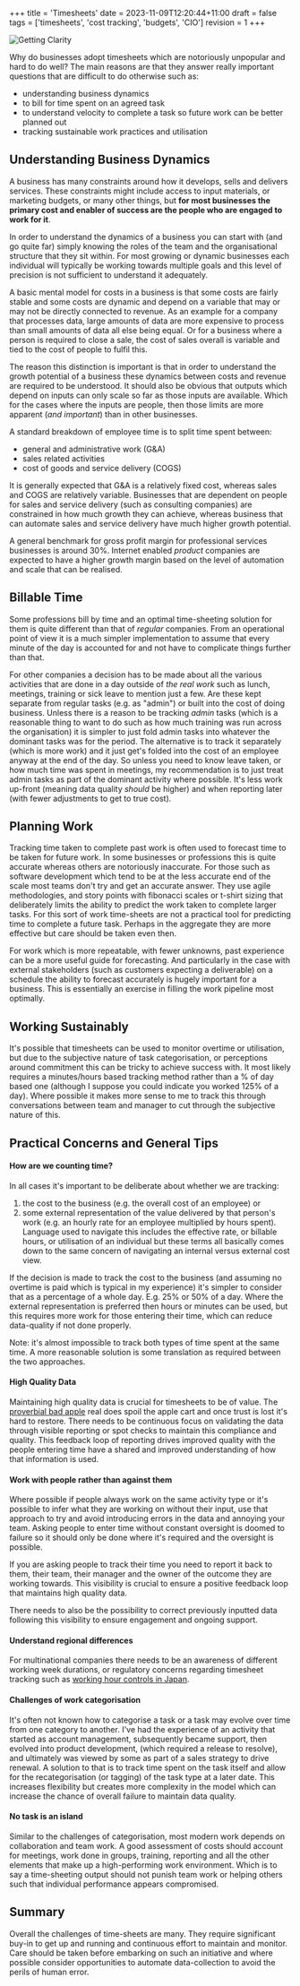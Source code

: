+++
title = 'Timesheets'
date = 2023-11-09T12:20:44+11:00
draft = false
tags = ['timesheets', 'cost tracking', 'budgets', 'CIO']
revision = 1
+++

![Getting Clarity](https://toobstar.github.io/images/caveman_challenge.jpg)

Why do businesses adopt timesheets which are notoriously unpopular and hard to do well?  The main reasons are that they answer really important questions that are difficult to do otherwise such as:
- understanding business dynamics
- to bill for time spent on an agreed task
- to understand velocity to complete a task so future work can be better planned out 
- tracking sustainable work practices and utilisation

## Understanding Business Dynamics

A business has many constraints around how it develops, sells and delivers services.  These constraints might include access to input materials, or marketing budgets, or many other things, but **for most businesses the primary cost and enabler of success are the people who are engaged to work for it**.    

In order to understand the dynamics of a business you can start with (and go quite far) simply knowing the roles of the team and the organisational structure that they sit within.  For most growing or dynamic businesses each individual will typically be working towards multiple goals and this level of precision is not sufficient to understand it adequately. 

A basic mental model for costs in a business is that some costs are fairly stable and some costs are dynamic and depend on a variable that may or may not be directly connected to revenue.  As an example for a company that processes data, large amounts of data are more expensive to process than small amounts of data all else being equal.  Or for a business where a person is required to close a sale, the cost of sales overall is variable and tied to the cost of people to fulfil this. 

The reason this distinction is important is that in order to understand the growth potential of a business these dynamics between costs and revenue are required to be understood.  It should also be obvious that outputs which depend on inputs can only scale so far as those inputs are available.  Which for the cases where the inputs are people, then those limits are more apparent (*and important*) than in other businesses. 

A standard breakdown of employee time is to split time spent between:
- general and administrative work (G&A)
- sales related activities
- cost of goods and service delivery (COGS)

It is generally expected that G&A is a relatively fixed cost, whereas sales and COGS are relatively variable.  Businesses that are dependent on people for sales and service delivery (such as consulting companies) are constrained in how much growth they can achieve, whereas business that can automate sales and service delivery have much higher growth potential.  

A general benchmark for gross profit margin for professional services businesses is around 30%.  Internet enabled *product* companies are expected to have a higher growth margin based on the level of automation and scale that can be realised.  

## Billable Time 

Some professions bill by time and an optimal time-sheeting solution for them is quite different than that of *regular* companies. From an operational point of view it is a much simpler implementation to assume that every minute of the day is accounted for and not have to complicate things further than that. 

For other companies a decision has to be made about all the various activities that are done in a day outside of *the real work* such as lunch, meetings, training or sick leave to mention just a few. Are these kept separate from regular tasks (e.g. as "admin") or built into the cost of doing business.  Unless there is a reason to be tracking *admin* tasks (which is a reasonable thing to want to do such as how much training was run across the organisation) it is simpler to just fold admin tasks into whatever the dominant tasks was for the period.  The alternative is to track it separately (which is more work) and it just get's folded into the cost of an employee anyway at the end of the day.  So unless you need to know leave taken, or how much time was spent in meetings, my recommendation is to just treat admin tasks as part of the dominant activity where possible.  It's less work up-front (meaning data quality *should* be higher) and when reporting later (with fewer adjustments to get to true cost). 

## Planning Work

Tracking time taken to complete past work is often used to forecast time to be taken for future work.  In some businesses or professions this is quite accurate whereas others are notoriously inaccurate.  For those such as software development which tend to be at the less accurate end of the scale most teams don't try and get an accurate answer.  They use agile methodologies, and story points with fibonacci scales or t-shirt sizing that deliberately limits the ability to predict the work taken to complete larger tasks. For this sort of work time-sheets are not a practical tool for predicting time to complete a future task.  Perhaps in the aggregate they are more effective but care should be taken even then.

For work which is more repeatable, with fewer unknowns, past experience can be a more useful guide for forecasting.  And particularly in the case with external stakeholders (such as customers expecting a deliverable) on a schedule the ability to forecast accurately is hugely important for a business.  This is essentially an exercise in filling the work pipeline most optimally.

## Working Sustainably

It's possible that timesheets can be used to monitor overtime or utilisation, but due to the subjective nature of task categorisation, or perceptions around commitment this can be tricky to achieve success with.  It most likely requires a minutes/hours based tracking method rather than a % of day based one (although I suppose you could indicate you worked 125% of a day).  Where possible it makes more sense to me to track this through conversations between team and manager to cut through the subjective nature of this. 

## Practical Concerns and General Tips

#### How are we counting time?

In all cases it's important to be deliberate about whether we are tracking:
1. the cost to the business (e.g. the overall cost of an employee) or 
2. some external representation of the value delivered by that person's work (e.g. an hourly rate for an employee multiplied by hours spent).  
Language used to navigate this includes the effective rate, or billable hours, or utilisation of an individual but these terms all basically comes down to the same concern of navigating an internal versus external cost view. 

If the decision is made to track the cost to the business (and assuming no overtime is paid which is typical in my experience) it's simpler to consider that as a percentage of a whole day.  E.g. 25% or 50% of a day. Where the external representation is preferred then hours or minutes can be used, but this requires more work for those entering their time, which can reduce data-quality if not done properly.

Note: it's almost impossible to track both types of time spent at the same time.  A more reasonable solution is some translation as required between the two approaches. 


#### High Quality Data

Maintaining high quality data is crucial for timesheets to be of value.  The [proverbial bad apple](https://www.npr.org/2011/05/09/136017612/bad-apple-proverbs-theres-one-in-every-bunch) real does spoil the apple cart and once trust is lost it's hard to restore. There needs to be continuous focus on validating the data through visible reporting or spot checks to maintain this compliance and quality.  This feedback loop of reporting drives improved quality with the people entering time have a shared and improved understanding of how that information is used. 

#### Work with people rather than against them

Where possible if people always work on the same activity type or it's possible to infer what they are working on without their input, use that approach to try and avoid introducing errors in the data and annoying your team.  Asking people to enter time without constant oversight is doomed to failure so it should only be done where it's required and the oversight is possible. 

If you are asking people to track their time you need to report it back to them, their team, their manager and the owner of the outcome they are working towards.  This visibility is crucial to ensure a positive feedback loop that maintains high quality data. 

There needs to also be the possibility to correct previously inputted data following this visibility to ensure engagement and ongoing support. 

#### Understand regional differences

For multinational companies there needs to be an awareness of different working week durations, or regulatory concerns regarding timesheet tracking such as [working hour controls in Japan](https://www.lexology.com/library/detail.aspx?g=eff1d14b-8b13-409b-9f78-85e269d942e5). 

#### Challenges of work categorisation

It's often not known how to categorise a task or a task may evolve over time from one category to another.  I've had the experience of an activity that started as account management, subsequently became support, then evolved into product development, (which required a release to resolve), and ultimately was viewed by some as part of a sales strategy to drive renewal.  A solution to that is to track time spent on the task itself and allow for the recategorisation (or tagging) of the task type at a later date.  This increases flexibility but creates more complexity in the model which can increase the chance of overall failure to maintain data quality.

#### No task is an island

Similar to the challenges of categorisation, most modern work depends on collaboration and team work.  A good assessment of costs should account for meetings, work done in groups, training, reporting and all the other elements that make up a high-performing work environment.   Which is to say a time-sheeting output should not punish team work or helping others such that individual performance appears compromised. 

## Summary

Overall the challenges of time-sheets are many.  They require significant buy-in to get up and running and continuous effort to maintain and monitor.  Care should be taken before embarking on such an initiative and where possible consider opportunities to automate data-collection to avoid the perils of human error.

